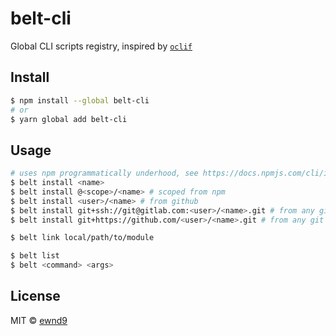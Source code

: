 # belt-cli

Global CLI scripts registry, inspired by [`oclif`](https://github.com/oclif/oclif)

## Install

```sh
$ npm install --global belt-cli
# or
$ yarn global add belt-cli
```

## Usage

```sh
# uses npm programmatically underhood, see https://docs.npmjs.com/cli/install
$ belt install <name>
$ belt install @<scope>/<name> # scoped from npm
$ belt install <user>/<name> # from github
$ belt install git+ssh://git@gitlab.com:<user>/<name>.git # from any git repo by ssh
$ belt install git+https://github.com/<user>/<name>.git # from any git repo by https

$ belt link local/path/to/module

$ belt list
$ belt <command> <args>
```

## License

MIT © [ewnd9](http://ewnd9.com)

